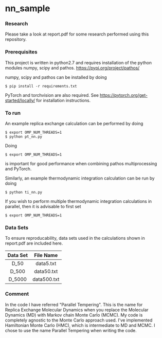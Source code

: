 # nn_sample

### Research

Please take a look at report.pdf for some research performed using this repository.

### Prerequisites

This project is written in python2.7 and requires installation of the python modules numpy, scipy and pathos. https://pypi.org/project/pathos/ 

numpy, scipy and pathos can be installed by doing
```
$ pip install -r requirements.txt
```
PyTorch and torchvision are also required. See https://pytorch.org/get-started/locally/ for installation instructions.

### To run
An example replica exchange calculation can be performed by doing

```
$ export OMP_NUM_THREADS=1
$ python pt_nn.py
```

Doing 
```
$ export OMP_NUM_THREADS=1
```
is important for good performance when combining pathos multiprocessing and PyTorch.


Similarly, an example thermodynamic integration calculation can be run by doing
```
$ python ti_nn.py
```
If you wish to perform multiple thermodynamic integration calculations in parallel, then it is advisable to first set 
```
$ export OMP_NUM_THREADS=1
```

### Data Sets

To ensure reproducability, data sets used in the calculations shown in report.pdf are included here.

| Data Set      | File Name     |
|:-------------:|:-------------:|
| D_50          | data5.txt     |
| D_500         | data50.txt    |
| D_5000        | data500.txt   |

### Comment

In the code I have referred "Parallel Tempering". This is the name for Replica Exchange Molecular Dynamics when you replace the Molecular Dynamics (MD) with Markov chain Monte Carlo (MCMC). My code is completely agnostic to the Monte Carlo approach used. I've implemented Hamiltonian Monte Carlo (HMC), which is intermediate to MD and MCMC. I chose to use the name Parallel Tempering when writing the code.
